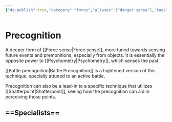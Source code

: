 ```yaml
---
{"dg-publish":true,"category":"force","aliases":["danger sense"],"tags":["universal","offense defense utility","control sense alter"],"permalink":"/precognition/","dgHomeLink":false,"dgPassFrontmatter":true}
---
```


# Precognition
A deeper form of [[Force sense|Force sense]], more tuned towards sensing future events and premonitions, especially from objects. It is essentially the opposite power to [[Psychometry|Psychometry]], which senses the past. 

[[Battle precognition|Battle Precognition]] is a hightened version of this technique, specially attuned to an active battle. 

Precognition can also be a lead-in to a specific technique that utilizes [[Shatterpoint|Shatterpoint]], seeing how the precognition can aid in perceiving those points. 

==Specialists==
- 